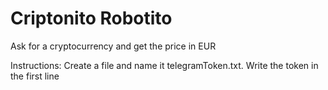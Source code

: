Criptonito Robotito
===================

Ask for a cryptocurrency and get the price in EUR

Instructions:
Create a file and name it telegramToken.txt. Write the token in the first line
